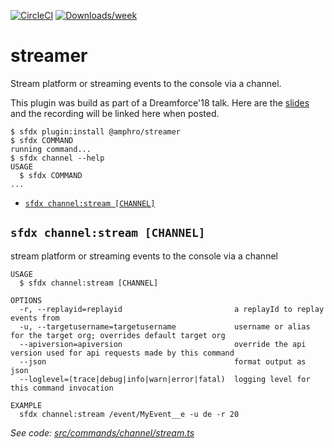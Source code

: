[![CircleCI](https://circleci.com/gh/amphro/streamer/tree/master.svg?style=shield)](https://circleci.com/gh/amphro/streamer/tree/master)
[![Downloads/week](https://img.shields.io/npm/dw/@amphro/streamer.svg)](https://npmjs.org/package/@amphro/streamer)

streamer
==============

Stream platform or streaming events to the console via a channel.

This plugin was build as part of a Dreamforce'18 talk. Here are the [slides](https://github.com/amphro/streamer/blob/master/Build_and_Release_a_CLI_Plugin_LIVE!.pdf) and the recording will be linked here when posted.



<!-- toc -->

<!-- tocstop -->

<!-- install -->
```sh-session
$ sfdx plugin:install @amphro/streamer
$ sfdx COMMAND
running command...
$ sfdx channel --help
USAGE
  $ sfdx COMMAND
...
```
<!-- commands -->
* [`sfdx channel:stream [CHANNEL]`](#sfdx-channelstream-channel)

## `sfdx channel:stream [CHANNEL]`

stream platform or streaming events to the console via a channel

```
USAGE
  $ sfdx channel:stream [CHANNEL]

OPTIONS
  -r, --replayid=replayid                         a replayId to replay events from
  -u, --targetusername=targetusername             username or alias for the target org; overrides default target org
  --apiversion=apiversion                         override the api version used for api requests made by this command
  --json                                          format output as json
  --loglevel=(trace|debug|info|warn|error|fatal)  logging level for this command invocation

EXAMPLE
  sfdx channel:stream /event/MyEvent__e -u de -r 20
```

_See code: [src/commands/channel/stream.ts](https://github.com/amphro/streamer/blob/v1.0.1/src/commands/channel/stream.ts)_
<!-- commandsstop -->
